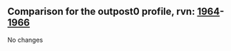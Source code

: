## Comparison for the outpost0 profile, rvn: [1964](https://github.com/PRO100KatYT/FortniteProfileRevisions/tree/main/profiles/outpost0/1964%20outpost0.json)-[1966](https://github.com/PRO100KatYT/FortniteProfileRevisions/tree/main/profiles/outpost0/1966%20outpost0.json)

No changes
